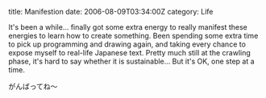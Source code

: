 title: Manifestion
date: 2006-08-09T03:34:00Z
category: Life

It's been a while… finally got some extra energy to really manifest these energies to learn how to create something. Been spending some extra time to pick up programming and drawing again, and taking every chance to expose myself to real-life Japanese text. Pretty much still at the crawling phase, it's hard to say whether it is sustainable… But it's OK, one step at a time.

がんばってね～
